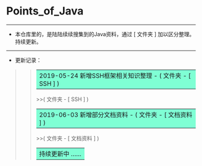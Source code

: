 # Points_of_Java
***
* 本仓库里的，是陆陆续续搜集到的Java资料，通过 [ 文件夹 ] 加以区分整理。持续更新。
***
* 更新记录：
>> <table><tr><td bgcolor=#7FFFD4>  2019-05-24 新增SSH框架相关知识整理 - ( 文件夹 - [ SSH ] )  </td></tr></table>
>>>>( 文件夹 - [ SSH ] )
>> <table><tr><td bgcolor=#7FFFD4>  2019-06-03 新增部分文档资料 - ( 文件夹 - [ 文档资料 ] )  </td></tr></table>
>>>>( 文件夹 - [ 文档资料 ] )
>> <table><tr><td bgcolor=#7FFFD4>  持续更新中 ……  </td></tr></table>

